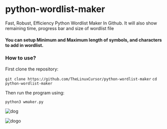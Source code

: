 # python-wordlist-maker
Fast, Robust, Efficiency Python Wordlist Maker In Github.
It will also show remaining time, progress bar and size of wordlist file

#### You can setup Minimum and Maximum length of symbols, and characters to add in wordlist.

### How to use?

First clone the repository:

`git clone https://github.com/TheLinuxCursor/python-wordlist-maker`
`cd python-wordlist-maker`


Then run the program using:

`python3 wmaker.py`


![dog](https://i.hizliresim.com/mzc0dv3.jpg)


![dogo](https://i.hizliresim.com/mzc0dv3.jpg)
